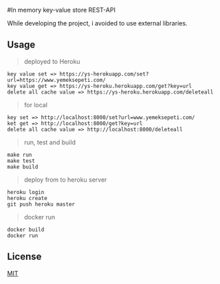 #In memory key-value store REST-API

While developing the project, i avoided to use external libraries.

## Usage
>deployed to Heroku 
```
key value set => https://ys-herokuapp.com/set?url=https://www.yemeksepeti.com/
key value get => https://ys-heroku.herokuapp.com/get?key=url
delete all cache value => https://ys-heroku.herokuapp.com/deleteall

```

>for local
```
key set => http://localhost:8000/set?url=www.yemeksepeti.com/
ket get => http://localhost:8000/get?key=url
delete all cache value => http://localhost:8000/deleteall

```

>run, test and build
```
make run
make test
make build

```


>deploy from to heroku server
```
heroku login
heroku create
git push heroku master

```

>docker run
```
docker build
docker run

```


## License
[MIT](https://choosealicense.com/licenses/mit/)
